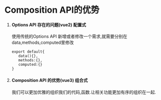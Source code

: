 # Composition API的优势

1. #### Options API 存在的问题(vue2) 配置式

   使用传统的Options API 新增或者修改一个需求,就需要分别在data,methods,computed里修改

   ```
   export default{
      data(){},
      methods:{},
      computed:{}
   }
   ```

   

2. #### Composition API 的优势(vue3) 组合式

   我们可以更加优雅的组织我们的代码,函数.让相关功能更加有序的组织在一起.

   

   
